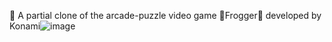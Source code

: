 🤖 A partial clone of the arcade-puzzle video game 🐸Frogger🐸 developed by Konami![image](https://user-images.githubusercontent.com/43523668/111030115-b15e7480-8411-11eb-92fd-005089754cc9.png)

